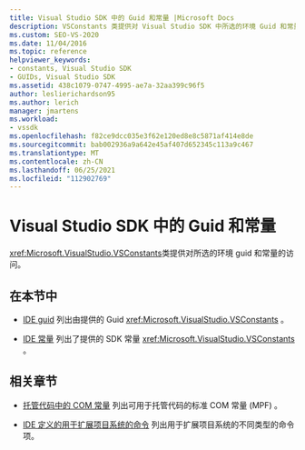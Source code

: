 ```yaml
---
title: Visual Studio SDK 中的 Guid 和常量 |Microsoft Docs
description: VSConstants 类提供对 Visual Studio SDK 中所选的环境 Guid 和常量的访问。
ms.custom: SEO-VS-2020
ms.date: 11/04/2016
ms.topic: reference
helpviewer_keywords:
- constants, Visual Studio SDK
- GUIDs, Visual Studio SDK
ms.assetid: 438c1079-0747-4995-ae7a-32aa399c96f5
author: leslierichardson95
ms.author: lerich
manager: jmartens
ms.workload:
- vssdk
ms.openlocfilehash: f82ce9dcc035e3f62e120ed8e8c5871af414e8de
ms.sourcegitcommit: bab002936a9a642e45af407d652345c113a9c467
ms.translationtype: MT
ms.contentlocale: zh-CN
ms.lasthandoff: 06/25/2021
ms.locfileid: "112902769"
---
```

# <a name="guids-and-constants-in-the-visual-studio-sdk"></a>Visual Studio SDK 中的 Guid 和常量
<xref:Microsoft.VisualStudio.VSConstants>类提供对所选的环境 guid 和常量的访问。

## <a name="in-this-section"></a>在本节中
- [IDE guid](../extensibility/ide-guids.md) 列出由提供的 Guid <xref:Microsoft.VisualStudio.VSConstants> 。

- [IDE 常量](../extensibility/ide-constants.md) 列出了提供的 SDK 常量 <xref:Microsoft.VisualStudio.VSConstants> 。

## <a name="related-sections"></a>相关章节
- [托管代码中的 COM 常量](../extensibility/com-constants-in-managed-code.md) 列出可用于托管代码的标准 COM 常量 (MPF) 。

- [IDE 定义的用于扩展项目系统的命令](../extensibility/internals/ide-defined-commands-for-extending-project-systems.md) 列出用于扩展项目系统的不同类型的命令项。
